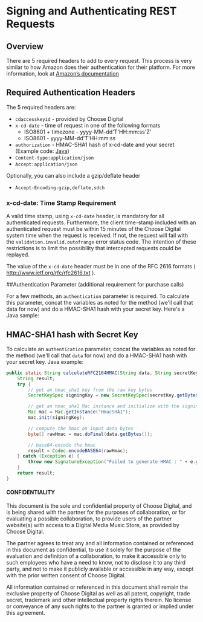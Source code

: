 # Signing and Authenticating REST Requests

## Overview

There are 5 required headers to add to every request. This process is very similar to how Amazon does their authentication for their platform. For more information, look at 
[Amazon’s documentation](http://docs.amazonwebservices.com/AmazonS3/latest/dev/RESTAuthentication.html)

## Required Authentication Headers

The 5 required headers are:

* <code>cdaccesskeyid</code> - provided by Choose Digital
* <code>x-cd-date</code> - time of request in one of the following formats
    * ISO8601 + timezone - yyyy-MM-dd'T'HH:mm:ss'Z'
    * ISO8601 - yyyy-MM-dd'T'HH:mm:ss
* <code>authorization</code> - HMAC-SHA1 hash of x-cd-date and your secret (Example code: [Java](https://github.com/choosedigital/api-spec/blob/master/resources/General.md#authentication-parameter))
* <code>Content-type:application/json</code>
* <code>Accept:application/json</code>

Optionally, you can also include a gzip/deflate header

* <code>Accept-Encoding:gzip,deflate,sdch</code>

### x-cd-date: Time Stamp Requirement

A valid time stamp, using ```x-cd-date``` header, is mandatory for all authenticated requests. Furthermore, the client time-stamp included with an authenticated request must be within 15 minutes of the Choose Digital system time when the request is received. If not, the request will fail with the ```validation.invalid.outofrange``` error status code. The intention of these restrictions is to limit the possibility that intercepted requests could be replayed.

The value of the ```x-cd-date``` header must be in one of the RFC 2616 formats ( http://www.ietf.org/rfc/rfc2616.txt ).


##Authentication Parameter (additional requirement for purchase calls)

For a few methods, an ```authentication``` parameter is required. To calculate this parameter, concat the variables as noted for the method (we'll call that data for now) and do a HMAC-SHA1 hash with your secret key. Here's a Java sample:

## HMAC-SHA1 hash with Secret Key

To calculate an ```authentication``` parameter, concat the variables as noted for the method (we'll call that ```data``` for now) and do a HMAC-SHA1 hash with your secret key. Java example:

```java
public static String calculateRFC2104HMAC(String data, String secretKey) throws SignatureException {
    String result;
    try {
        // get an hmac_sha1 key from the raw key bytes
        SecretKeySpec signingKey = new SecretKeySpec(secretKey.getBytes(), "HmacSHA1");

        // get an hmac_sha1 Mac instance and initialize with the signing key
        Mac mac = Mac.getInstance("HmacSHA1");
        mac.init(signingKey);

        // compute the hmac on input data bytes
        byte[] rawHmac = mac.doFinal(data.getBytes());

        // base64-encode the hmac
        result = Codec.encodeBASE64(rawHmac);
    } catch (Exception e) {
        throw new SignatureException("Failed to generate HMAC : " + e.getMessage());
    }
    return result;
}
```



#### CONFIDENTIALITY

This document is the sole and confidential property of Choose Digital, and is being shared with the partner for the purposes of collaboration, or for evaluating a possible collaboration, to provide users of the partner website(s) with access to a Digital Media Music Store, as provided by Choose Digital. 

The partner agrees to treat any and all information contained or referenced in this document as confidential, to use it solely for the purpose of the evaluation and definition of a collaboration, to make it accessible only to such employees who have a need to know, not to disclose it to any third party, and not to make it publicly available or accessible in any way, except with the prior written consent of Choose Digital.

All information contained or referenced in this document shall remain the exclusive property of Choose Digital as well as all patent, copyright, trade secret, trademark and other intellectual property rights therein. No license or conveyance of any such rights to the partner is granted or implied under this agreement.
